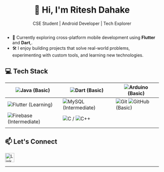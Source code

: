 <h1 align="center">👋 Hi, I'm Ritesh Dahake</h1>
<p align="center"><b></b>CSE Student | Android Developer | Tech Explorer</b></p>



##
- 🚀 Currently exploring cross-platform mobile development using **Flutter** and **Dart**,.  
- 🛠️ I enjoy building projects that solve real-world problems, experimenting with custom tools, and learning new technologies.
##


 
## 💻 Tech Stack


| ![Java](https://img.shields.io/badge/Java-ED8B00?style=flat&logo=java&logoColor=white) (Basic) | ![Dart](https://img.shields.io/badge/Dart-0175C2?style=flat&logo=dart&logoColor=white) (Basic) | ![Arduino](https://img.shields.io/badge/Arduino-00979D?style=flat&logo=arduino&logoColor=white) (Basic) |
|--------------|--------------|--------------|
| ![Flutter](https://img.shields.io/badge/Flutter-02569B?style=flat&logo=flutter&logoColor=white) (Learning) | ![MySQL](https://img.shields.io/badge/MySQL-005C84?style=flat&logo=mysql&logoColor=white) (Intermediate) | ![Git](https://img.shields.io/badge/Git-F05032?style=flat&logo=git&logoColor=white) ![GitHub](https://img.shields.io/badge/GitHub-181717?style=flat&logo=github&logoColor=white) (Basic) |
| ![Firebase](https://img.shields.io/badge/Firebase-FFCA28?style=flat&logo=firebase&logoColor=black) (Intermediate) | ![C](https://img.shields.io/badge/C-00599C?style=flat&logo=c&logoColor=white) / ![C++](https://img.shields.io/badge/C++-00599C?style=flat&logo=c%2B%2B&logoColor=white)  |  |
|  |
##
## 📫 Let's Connect
<a href="https://www.linkedin.com/in/ritesh-dahake-07533a26a" target="_blank">
  <img src="https://cdn-icons-png.flaticon.com/512/174/174857.png" width="30" alt="LinkedIn">
</a>


---




<!---
Ritesh-9004/Ritesh-9004 is a ✨ special ✨ repository because its `README.md` (this file) appears on your GitHub profile.
You can click the Preview link to take a look at your changes.
--->
